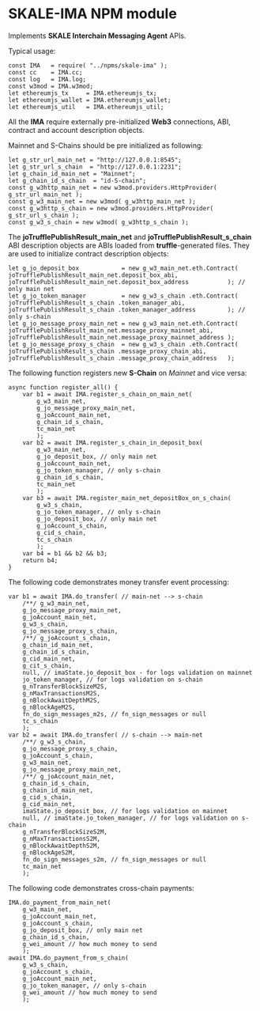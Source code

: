 # SKALE-IMA NPM module

Implements **SKALE Interchain Messaging Agent** APIs.

Typical usage:

    const IMA   = require( "../npms/skale-ima" );
    const cc    = IMA.cc;
    const log   = IMA.log;
    const w3mod = IMA.w3mod;
    let ethereumjs_tx     = IMA.ethereumjs_tx;
    let ethereumjs_wallet = IMA.ethereumjs_wallet;
    let ethereumjs_util   = IMA.ethereumjs_util;

All the **IMA** require externally pre-initialized **Web3** connections, ABI, contract and account description objects.

Mainnet and S-Chains should be pre initialized as following:

    let g_str_url_main_net = "http://127.0.0.1:8545";
    let g_str_url_s_chain  = "http://127.0.0.1:2231";
    let g_chain_id_main_net = "Mainnet";
    let g_chain_id_s_chain  = "id-S-chain";
    const g_w3http_main_net = new w3mod.providers.HttpProvider( g_str_url_main_net );
    const g_w3_main_net = new w3mod( g_w3http_main_net );
    const g_w3http_s_chain = new w3mod.providers.HttpProvider( g_str_url_s_chain );
    const g_w3_s_chain = new w3mod( g_w3http_s_chain );

The **joTrufflePublishResult_main_net** and **joTrufflePublishResult_s_chain** ABI description objects are ABIs loaded from **truffle**-generated files. They are used to initialize contract description objects:

    let g_jo_deposit_box            = new g_w3_main_net.eth.Contract( joTrufflePublishResult_main_net.deposit_box_abi,           joTrufflePublishResult_main_net.deposit_box_address           ); // only main net
    let g_jo_token_manager          = new g_w3_s_chain .eth.Contract( joTrufflePublishResult_s_chain .token_manager_abi,         joTrufflePublishResult_s_chain .token_manager_address         ); // only s-chain
    let g_jo_message_proxy_main_net = new g_w3_main_net.eth.Contract( joTrufflePublishResult_main_net.message_proxy_mainnet_abi, joTrufflePublishResult_main_net.message_proxy_mainnet_address );
    let g_jo_message_proxy_s_chain  = new g_w3_s_chain .eth.Contract( joTrufflePublishResult_s_chain .message_proxy_chain_abi,   joTrufflePublishResult_s_chain .message_proxy_chain_address   );

The following function registers new **S-Chain** on *Mainnet* and vice versa:

    async function register_all() {
        var b1 = await IMA.register_s_chain_on_main_net(
            g_w3_main_net,
            g_jo_message_proxy_main_net,
            g_joAccount_main_net,
            g_chain_id_s_chain,
            tc_main_net
            );
        var b2 = await IMA.register_s_chain_in_deposit_box(
            g_w3_main_net,
            g_jo_deposit_box, // only main net
            g_joAccount_main_net,
            g_jo_token_manager, // only s-chain
            g_chain_id_s_chain,
            tc_main_net
            );
        var b3 = await IMA.register_main_net_depositBox_on_s_chain(
            g_w3_s_chain,
            g_jo_token_manager, // only s-chain
            g_jo_deposit_box, // only main net
            g_joAccount_s_chain,
            g_cid_s_chain,
            tc_s_chain
            );
        var b4 = b1 && b2 && b3;
        return b4;
    }

The following code demonstrates money transfer event processing:

    var b1 = await IMA.do_transfer( // main-net --> s-chain
        /**/ g_w3_main_net,
        g_jo_message_proxy_main_net,
        g_joAccount_main_net,
        g_w3_s_chain,
        g_jo_message_proxy_s_chain,
        /**/ g_joAccount_s_chain,
        g_chain_id_main_net,
        g_chain_id_s_chain,
        g_cid_main_net,
        g_cit_s_chain,
        null, // imaState.jo_deposit_box - for logs validation on mainnet
        jo_token_manager, // for logs validation on s-chain
        g_nTransferBlockSizeM2S,
        g_nMaxTransactionsM2S,
        g_nBlockAwaitDepthM2S,
        g_nBlockAgeM2S,
        fn_do_sign_messages_m2s, // fn_sign_messages or null
        tc_s_chain
        );
    var b2 = await IMA.do_transfer( // s-chain --> main-net
        /**/ g_w3_s_chain,
        g_jo_message_proxy_s_chain,
        g_joAccount_s_chain,
        g_w3_main_net,
        g_jo_message_proxy_main_net,
        /**/ g_joAccount_main_net,
        g_chain_id_s_chain,
        g_chain_id_main_net,
        g_cid_s_chain,
        g_cid_main_net,
        imaState.jo_deposit_box, // for logs validation on mainnet
        null, // imaState.jo_token_manager, // for logs validation on s-chain
        g_nTransferBlockSizeS2M,
        g_nMaxTransactionsS2M,
        g_nBlockAwaitDepthS2M,
        g_nBlockAgeS2M,
        fn_do_sign_messages_s2m, // fn_sign_messages or null
        tc_main_net
        );

The following code demonstrates cross-chain payments:

    IMA.do_payment_from_main_net(
        g_w3_main_net,
        g_joAccount_main_net,
        g_joAccount_s_chain,
        g_jo_deposit_box, // only main net
        g_chain_id_s_chain,
        g_wei_amount // how much money to send
        );
    await IMA.do_payment_from_s_chain(
        g_w3_s_chain,
        g_joAccount_s_chain,
        g_joAccount_main_net,
        g_jo_token_manager, // only s-chain
        g_wei_amount // how much money to send
        );
